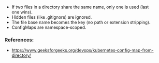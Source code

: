 * If two files in a directory share the same name, only one is used (last one wins).
* Hidden files (like .gitignore) are ignored.
* The file base name becomes the key (no path or extension stripping).
* ConfigMaps are namespace-scoped.


### References:
- https://www.geeksforgeeks.org/devops/kubernetes-config-map-from-directory/